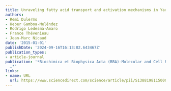 ```yaml
---
title: Unraveling fatty acid transport and activation mechanisms in Yarrowia lipolytica
authors:
- Remi Dulermo
- Heber Gamboa-Meléndez
- Rodrigo Ledesma-Amaro
- France Thévenieau
- Jean-Marc Nicaud
date: '2015-01-01'
publishDate: '2024-09-16T16:13:02.643467Z'
publication_types:
- article-journal
publication: '*Biochimica et Biophysica Acta (BBA)-Molecular and Cell Biology of Lipids
  …*'
links:
- name: URL
  url: https://www.sciencedirect.com/science/article/pii/S1388198115000931
---
```


